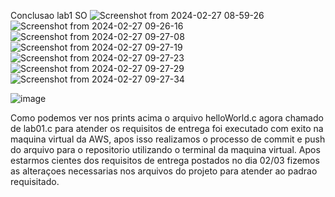 
Conclusao lab1 SO
![Screenshot from 2024-02-27 08-59-26](https://github.com/OtavioBruzadin/LabsSistemasOperacionais/assets/31077442/8e266fea-9746-4a9f-a905-7b3bcd0b2a77)
![Screenshot from 2024-02-27 09-26-16](https://github.com/OtavioBruzadin/LabsSistemasOperacionais/assets/31077442/79248ed4-1093-4405-b403-b4d5b7df768d)
![Screenshot from 2024-02-27 09-27-08](https://github.com/OtavioBruzadin/LabsSistemasOperacionais/assets/31077442/f7150e16-1119-4ba5-bf79-10da0c001d09)
![Screenshot from 2024-02-27 09-27-19](https://github.com/OtavioBruzadin/LabsSistemasOperacionais/assets/31077442/b34a0a6e-912a-45be-ad3b-58b1542edc7d)
![Screenshot from 2024-02-27 09-27-23](https://github.com/OtavioBruzadin/LabsSistemasOperacionais/assets/31077442/a29e086e-ddae-4a21-95a1-57fd2f1d07a0)
![Screenshot from 2024-02-27 09-27-29](https://github.com/OtavioBruzadin/LabsSistemasOperacionais/assets/31077442/544637d5-3029-45b3-b910-a3de26f21989)
![Screenshot from 2024-02-27 09-27-34](https://github.com/OtavioBruzadin/LabsSistemasOperacionais/assets/31077442/84114a51-2153-4d8b-ab8c-77e24b3d0b55)

![image](https://github.com/OtavioBruzadin/LabsSistemasOperacionais/assets/31077442/11ac5ac4-fcbd-403a-ac1c-5595404bc395)

Como podemos ver nos prints acima o arquivo helloWorld.c agora chamado de lab01.c para atender os requisitos de entrega foi executado com exito na maquina virtual da AWS, apos isso realizamos o processo de commit e push do arquivo para o repositorio utilizando o terminal da maquina virtual. Apos estarmos cientes dos requisitos de entrega postados no dia 02/03 fizemos as alteraçoes necessarias nos arquivos do projeto para atender ao padrao requisitado. 
